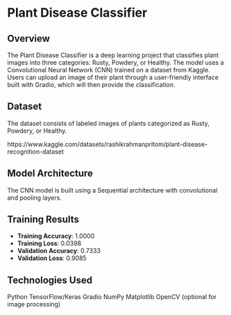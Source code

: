 # Plant Disease Classifier

## Overview

The Plant Disease Classifier is a deep learning project that classifies plant images into three categories: Rusty, Powdery, or Healthy. The model uses a Convolutional Neural Network (CNN) trained on a dataset from Kaggle. Users can upload an image of their plant through a user-friendly interface built with Gradio, which will then provide the classification.

## Dataset

The dataset consists of labeled images of plants categorized as Rusty, Powdery, or Healthy.
<link> https://www.kaggle.com/datasets/rashikrahmanpritom/plant-disease-recognition-dataset </link>

## Model Architecture

The CNN model is built using a Sequential architecture with convolutional and pooling layers.

## Training Results

- **Training Accuracy**: 1.0000
- **Training Loss**: 0.0398
- **Validation Accuracy**: 0.7333
- **Validation Loss**: 0.9085

## Technologies Used

Python
TensorFlow/Keras
Gradio
NumPy
Matplotlib
OpenCV (optional for image processing)
